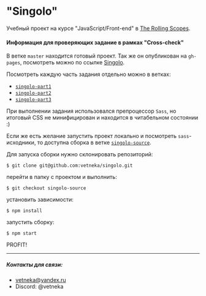 # "Singolo"
Учебный проект на курсе "JavaScript/Front-end" в [The Rolling Scopes](https://rs.school/js/).

#### Информация для проверяющих задание в рамках "Cross-check"
В ветке `master` находится готовый проект. Так же он опубликован на `gh-pages`, посмотреть можно по ссылке [Singolo](https://vetneka.github.io/singolo/).

Посмотреть каждую часть задания отдельно можно в ветках:
- [`singolo-part1`](https://github.com/vetneka/singolo/tree/singolo-part1)
- [`singolo-part2`](https://github.com/vetneka/singolo/tree/singolo-part2)
- [`singolo-part3`](https://github.com/vetneka/singolo/tree/singolo-part3)

При выполнении задания использовался препроцессор `Sass`, но итоговый CSS не минифицирован и находится в читабельном состоянии :)

Если же есть желание запустить проект локально и посмотреть  `sass`-исходники, то доступна сборка в ветке [`singolo-source`](https://github.com/vetneka/singolo/tree/singolo-source). 

Для запуска сборки нужно склонировать репозиторий:
```
$ git clone git@github.com:vetneka/singolo.git
```
перейти в папку с проектом и выполнить:
```
$ git checkout singolo-source
```
установить зависимости:
```
$ npm install
```
запустить сборку:
```
$ npm start
```
PROFIT!

------------------------------------
##### Контакты для связи:
 - [vetneka@yandex.ru](mailto:vetneka@yandex.ru)
 - Discord: @vetneka